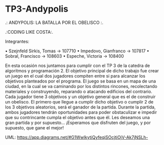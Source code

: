 # TP3-Andypolis

.: ANDYPOLIS: LA BATALLA POR EL OBELISCO :.


.:CODING LIKE COSTA:.

Integrantes: 

• Szejnfeld Sirkis, Tomas -> 107710
• Impedovo, Gianfranco -> 107817
• Sobral, Francisco -> 108603
• Espeche, Victoria -> 108400

En esta ocasión nos juntamos para cumplir con el TP 3 de la catedra de algoritmos y programación 2. El objetivo principal de dicho trabajo fue crear un juego en el cual dos jugadores compiten entre si para alcanzar los objetivos planteados por el programa. El juego se basa en un mapa de una ciudad, en la cual se va caminando por los distintos rincones, recolectando materiales y construyendo, reparando o atacando edificios del contrario. Cada jugador tiene 3 objetivos y un objetivo general que es el de construir un obelisco. El primero que llegue a cumplir dicho objetivo o cumplir 2 de los 3 objetivos aleatorios, será el ganador de la partida. Durante la partida, ambos jugadores tendrán oportunidades para poder obstaculizar e impedir que su contrincante cumpla el objetivo antes que él. Les deseamos una gran partida y por supuesto…  ¡Esperamos que disfruten del juego, y por supuesto, que gane el mejor!

UML: https://app.diagrams.net/#G1WwlkytiQyfeqiSOcjtiOjV-Ak7jNSLh-
